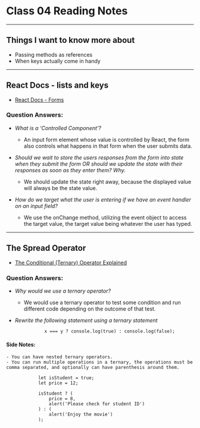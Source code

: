 # Class 04 Reading Notes

---

## Things I want to know more about

- Passing methods as references 
- When keys actually come in handy

--- 

## React Docs - lists and keys

- [React Docs - Forms](https://reactjs.org/docs/forms.html)

### Question Answers: 

- *What is a ‘Controlled Component’?*

    - An input form element whose value is controlled by React, the form also controls what happens in that form when the user submits data.

- *Should we wait to store the users responses from the form into state when they submit the form OR should we update the state with their responses as soon as they enter them? Why.*

    - We should update the state right away, because the displayed value will always be the state value.

- *How do we target what the user is entering if we have an event handler on an input field?*

    - We use the onChange method, utilizing the event object to access the target value, the target value being whatever the user has typed.

---

## The Spread Operator

- [The Conditional (Ternary) Operator Explained](https://codeburst.io/javascript-the-conditional-ternary-operator-explained-cac7218beeff)

### Question Answers: 

- *Why would we use a ternary operator?*

    - We would use a ternary operator to test some condition and run different code depending on the outcome of that test. 

- *Rewrite the following statement using a ternary statement*

                 x === y ? console.log(true) : console.log(false);

#### Side Notes: 

    - You can have nested ternary operators.
    - You can run multiple operations in a ternary, the operations must be comma separated, and optionally can have parenthesis around them.

                let isStudent = true;
                let price = 12;
                
                isStudent ? (
                    price = 8,
                    alert('Please check for student ID')
                ) : (
                    alert('Enjoy the movie')
                );